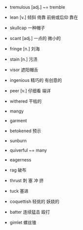 + tremulous [adj.] ~= tremble

+ lean [v.] 倾斜 倚靠 前俯或后仰 靠在

+ skullcap 一种帽子

+ scant [adj.] 一点的 微小的

+ fringe [n.] 刘海

+ stain [n.] 污渍

+ visor 遮阳帽舌

+ ingenious 精巧的 有创意的

+ peer [v.] 仔细看 端详

+ withered 干枯的

+ mangy

+ garment

+ betokened 预示

+ sunburn

+ quiverful ~= many

+ eagerness

+ rag 破布

+ thrust 刺 塞 冲 挤

+ tuck 塞进

+ coquettish 轻佻的 妖娆的

+ batter 连续猛击 殴打

+ gimlet 螺丝锥
